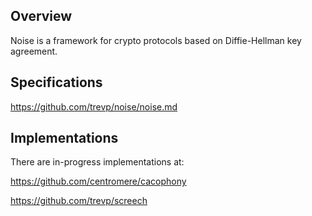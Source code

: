 
Overview
---------
Noise is a framework for crypto protocols based on Diffie-Hellman key agreement.

Specifications
---------------
<https://github.com/trevp/noise/noise.md>

Implementations
----------------

There are in-progress implementations at:

<https://github.com/centromere/cacophony>

<https://github.com/trevp/screech> 

